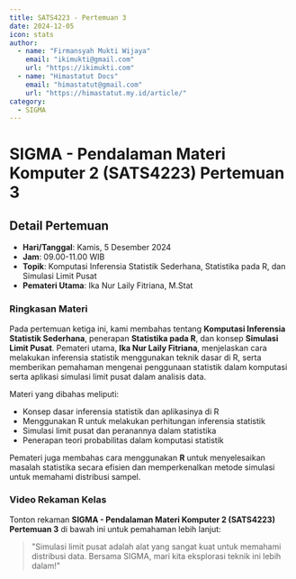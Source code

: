 ```yaml
--- 
title: SATS4223 - Pertemuan 3
date: 2024-12-05
icon: stats
author:
  - name: "Firmansyah Mukti Wijaya"
    email: "ikimukti@gmail.com"
    url: "https://ikimukti.com"
  - name: "Himastatut Docs"
    email: "himastatut@gmail.com"
    url: "https://himastatut.my.id/article/"
category:
  - SIGMA
--- 
```


# SIGMA - Pendalaman Materi Komputer 2 (SATS4223) Pertemuan 3

## Detail Pertemuan

- **Hari/Tanggal**: Kamis, 5 Desember 2024
- **Jam**: 09.00-11.00 WIB
- **Topik**: Komputasi Inferensia Statistik Sederhana, Statistika pada R, dan Simulasi Limit Pusat
- **Pemateri Utama**: Ika Nur Laily Fitriana, M.Stat

### Ringkasan Materi
Pada pertemuan ketiga ini, kami membahas tentang **Komputasi Inferensia Statistik Sederhana**, penerapan **Statistika pada R**, dan konsep **Simulasi Limit Pusat**. Pemateri utama, **Ika Nur Laily Fitriana**, menjelaskan cara melakukan inferensia statistik menggunakan teknik dasar di R, serta memberikan pemahaman mengenai penggunaan statistik dalam komputasi serta aplikasi simulasi limit pusat dalam analisis data.

Materi yang dibahas meliputi:
- Konsep dasar inferensia statistik dan aplikasinya di R
- Menggunakan R untuk melakukan perhitungan inferensia statistik
- Simulasi limit pusat dan peranannya dalam statistika
- Penerapan teori probabilitas dalam komputasi statistik

Pemateri juga membahas cara menggunakan **R** untuk menyelesaikan masalah statistika secara efisien dan memperkenalkan metode simulasi untuk memahami distribusi sampel.

### Video Rekaman Kelas
Tonton rekaman **SIGMA - Pendalaman Materi Komputer 2 (SATS4223) Pertemuan 3** di bawah ini untuk pemahaman lebih lanjut:

<VidStack
  src="https://www.youtube.com/watch?v=aRME1gs2WIE"
  title="SIGMA - Pendalaman Materi Komputer 2 (SATS4223) Pertemuan 3"
/>

> "Simulasi limit pusat adalah alat yang sangat kuat untuk memahami distribusi data. Bersama SIGMA, mari kita eksplorasi teknik ini lebih dalam!"


<GitContributors />
<GitChangelog />
